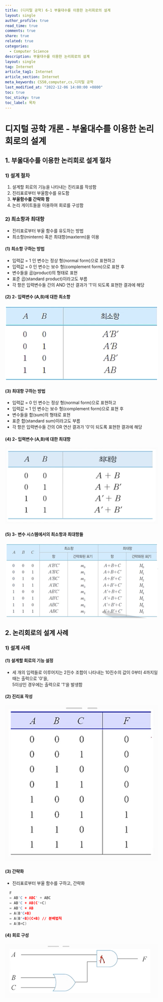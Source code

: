```yaml
---
title: (디지털 공학) 6-1 부울대수를 이용한 논리회로의 설계
layout: single
author_profile: true
read_time: true
comments: true
share: true
related: true
categories:
  - Computer Science
description: 부울대수를 이용한 논리회로의 설계
layout: single
tag: Internet
article_tag1: Internet
article_section: Internet
meta_keywords: CS50,computer,cs,디지털 공학
last_modified_at: "2022-12-06 14:00:00 +0800"
toc: true
toc_sticky: true
toc_label: 목차
---
```


# 디지털 공학 개론 - 부울대수를 이용한 논리회로의 설계

## 1. 부울대수를 이용한 논리회로 설계 절차

### 1) 설계 절차

1. 설계할 회로의 기능을 나타내는 진리표를 작성함
2. 진리표로부터 부울함수를 유도함
3. **부울함수를 간략화 함**
4. 논리 게이트들을 이용하여 회로를 구성함

### 2) 최소항과 최대항

- 진리표로부터 부울 함수를 유도하는 방법
- 최소항(minterm) 혹은 최대항(maxterm)을 이용

#### (1) 최소항 구하는 방법

- 입력값 = 1 인 변수는 정상 형(normal form)으로 표현하고
- 입력값 = 0 인 변수는 보수 형(complement form)으로 표현 후
- 변수들을 곱(product)의 형태로 표현
- 표준 곱(standard product)이라고도 부름
- 각 항은 입력변수들 간의 AND 연산 결과가 '1'이 되도록 표현한 결과에 해당

#### (2) 2- 입력변수 (A,B)에 대한 최소항

![alt](/assets/images/post/ComputerStudy/337.png)

#### (3) 최대항 구하는 방법

- 입력값 = 0 인 변수는 정상 형(normal form)으로 표현하고
- 입력값 = 1 인 변수는 보수 형(complement form)으로 표현 후
- 변수들을 합(sum)의 형태로 표현
- 표준 합(standard sum)이라고도 부름
- 각 항은 입력변수들 간의 OR 연산 결과가 '0'이 되도록 표현한 결과에 해당

#### (4) 2- 입력변수 (A,B)에 대한 최대항

![alt](/assets/images/post/ComputerStudy/338.png)

#### (5) 3- 변수 시스템에서의 최소항과 최대항들

![alt](/assets/images/post/ComputerStudy/339.png)

## 2. 논리회로의 설계 사례

### 1) 설계 사례

#### (1) 설계할 회로의 기능 설정

- 세 개의 입력들로 이루어지는 2진수 조합이 나타내는 10진수의 값이 0부터 4까지일 때는 출력으로 '0'을,  
  5이상인 경우에는 출력으로 '1'을 발생함

#### (2) 진리표 작성

![alt](/assets/images/post/ComputerStudy/340.png)

#### (3) 간략화

- 진리표로부터 부울 함수를 구하고, 간략화

```c
  F
  = AB'C + ABC' + ABC
  = AB'C + AB(C'+C)
  = AB'C + AB
  = A(B'C+B)
  = A(B'+B)(C+B) // 분배법칙
  = A(B+C)
```

#### (4) 회로 구성

![alt](/assets/images/post/ComputerStudy/341.png)
